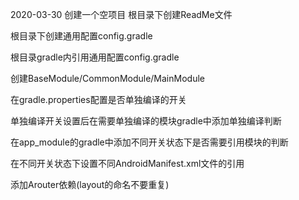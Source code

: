 2020-03-30
创建一个空项目
根目录下创建ReadMe文件

根目录下创建通用配置config.gradle

根目录gradle内引用通用配置config.gradle

创建BaseModule/CommonModule/MainModule

在gradle.properties配置是否单独编译的开关

单独编译开关设置后在需要单独编译的模块gradle中添加单独编译判断

在app_module的gradle中添加不同开关状态下是否需要引用模块的判断

在不同开关状态下设置不同AndroidManifest.xml文件的引用

添加Arouter依赖(layout的命名不要重复)



